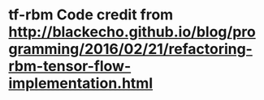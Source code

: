 # tf-rbm Code credit from http://blackecho.github.io/blog/programming/2016/02/21/refactoring-rbm-tensor-flow-implementation.html
